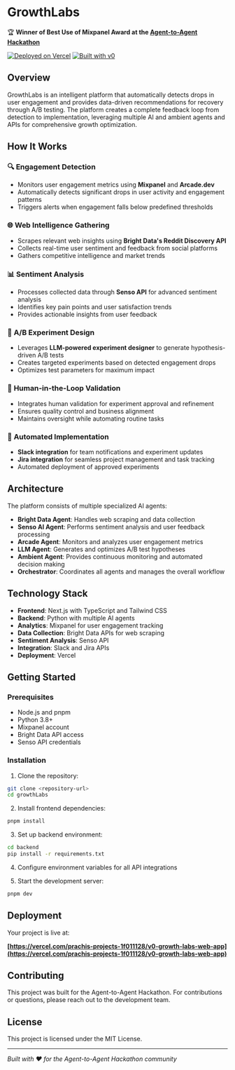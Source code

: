 # GrowthLabs

🏆 **Winner of Best Use of Mixpanel Award at the [Agent-to-Agent Hackathon](https://a2a-agents-hackathon.devpost.com/?ref_content=default&ref_feature=challenge&ref_medium=portfolio&_gl=1*fcrmas*_gcl_au*NDIzNzgxNzc5LjE3NTE0NDcxOTU.*_ga*MTk1NzMzNjY3MS4xNzQwNTQxMDc2*_ga_0YHJK3Y10M*czE3NTM3MTQyNDIkbzM5JGcxJHQxNzUzNzE0MzY5JGo3JGwwJGgw)**

[![Deployed on Vercel](https://img.shields.io/badge/Deployed%20on-Vercel-black?style=for-the-badge&logo=vercel)](https://vercel.com/prachis-projects-1f011128/v0-growth-labs-web-app)
[![Built with v0](https://img.shields.io/badge/Built%20with-v0.dev-black?style=for-the-badge)](https://v0.dev/chat/projects/IA73DnulmNd)

## Overview

GrowthLabs is an intelligent platform that automatically detects drops in user engagement and provides data-driven recommendations for recovery through A/B testing. The platform creates a complete feedback loop from detection to implementation, leveraging multiple AI and ambient agents and APIs for comprehensive growth optimization.

## How It Works

### 🔍 **Engagement Detection**
- Monitors user engagement metrics using **Mixpanel** and **Arcade.dev**
- Automatically detects significant drops in user activity and engagement patterns
- Triggers alerts when engagement falls below predefined thresholds

### 🌐 **Web Intelligence Gathering**
- Scrapes relevant web insights using **Bright Data's Reddit Discovery API**
- Collects real-time user sentiment and feedback from social platforms
- Gathers competitive intelligence and market trends

### 📊 **Sentiment Analysis**
- Processes collected data through **Senso API** for advanced sentiment analysis
- Identifies key pain points and user satisfaction trends
- Provides actionable insights from user feedback

### 🧪 **A/B Experiment Design**
- Leverages **LLM-powered experiment designer** to generate hypothesis-driven A/B tests
- Creates targeted experiments based on detected engagement drops
- Optimizes test parameters for maximum impact

### 🔄 **Human-in-the-Loop Validation**
- Integrates human validation for experiment approval and refinement
- Ensures quality control and business alignment
- Maintains oversight while automating routine tasks

### 🚀 **Automated Implementation**
- **Slack integration** for team notifications and experiment updates
- **Jira integration** for seamless project management and task tracking
- Automated deployment of approved experiments

## Architecture

The platform consists of multiple specialized AI agents:


- **Bright Data Agent**: Handles web scraping and data collection
- **Senso AI Agent**: Performs sentiment analysis and user feedback processing
- **Arcade Agent**: Monitors and analyzes user engagement metrics
- **LLM Agent**: Generates and optimizes A/B test hypotheses
- **Ambient Agent**: Provides continuous monitoring and automated decision making
- **Orchestrator**: Coordinates all agents and manages the overall workflow

## Technology Stack

- **Frontend**: Next.js with TypeScript and Tailwind CSS
- **Backend**: Python with multiple AI agents
- **Analytics**: Mixpanel for user engagement tracking
- **Data Collection**: Bright Data APIs for web scraping
- **Sentiment Analysis**: Senso API
- **Integration**: Slack and Jira APIs
- **Deployment**: Vercel

## Getting Started

### Prerequisites
- Node.js and pnpm
- Python 3.8+
- Mixpanel account
- Bright Data API access
- Senso API credentials

### Installation

1. Clone the repository:
```bash
git clone <repository-url>
cd growthLabs
```

2. Install frontend dependencies:
```bash
pnpm install
```

3. Set up backend environment:
```bash
cd backend
pip install -r requirements.txt
```

4. Configure environment variables for all API integrations

5. Start the development server:
```bash
pnpm dev
```

## Deployment

Your project is live at:

**[https://vercel.com/prachis-projects-1f011128/v0-growth-labs-web-app](https://vercel.com/prachis-projects-1f011128/v0-growth-labs-web-app)**

## Contributing

This project was built for the Agent-to-Agent Hackathon. For contributions or questions, please reach out to the development team.

## License

This project is licensed under the MIT License.

---

*Built with ❤️ for the Agent-to-Agent Hackathon community*

